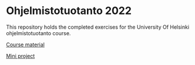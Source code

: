<H1> Ohjelmistotuotanto 2022</H1>

This repository holds the completed exercises for the University Of Helsinki ohjelmistotuotanto course.

[Course material](https://ohjelmistotuotanto-hy.github.io/)

[Mini project](https://github.com/Branuz/bestreads)

